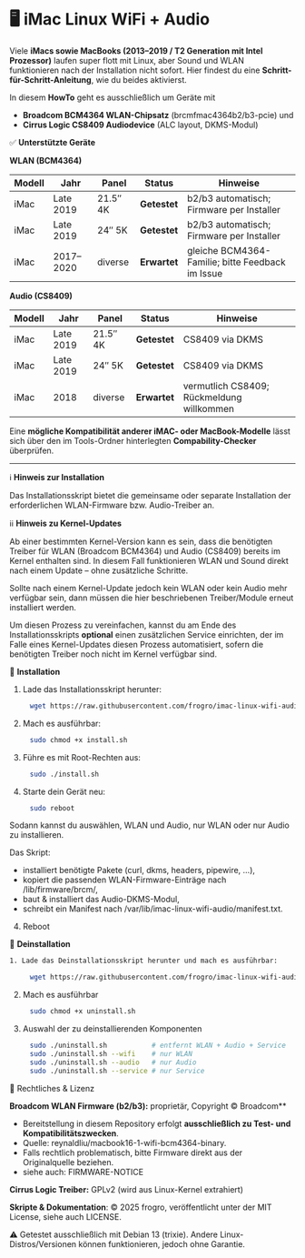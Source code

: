 # 🖥️ iMac Linux WiFi + Audio 
Viele **iMacs sowie MacBooks (2013–2019 / T2 Generation mit Intel Prozessor)** laufen super flott mit Linux, aber Sound und WLAN funktionieren nach der Installation nicht sofort. Hier findest du eine **Schritt-für-Schritt-Anleitung**, wie du beides aktivierst. 

In diesem **HowTo** geht es ausschließlich um Geräte mit

- **Broadcom BCM4364 WLAN-Chipsatz** (brcmfmac4364b2/b3-pcie) und
- **Cirrus Logic CS8409 Audiodevice** (ALC layout, DKMS-Modul)

✅ **Unterstützte Geräte**

**WLAN (BCM4364)**

| Modell | Jahr      | Panel    | Status       | Hinweise                                         |
| ------ | --------- | -------- | ------------ | ------------------------------------------------ |
| iMac   | Late 2019 | 21.5″ 4K | **Getestet** | b2/b3 automatisch; Firmware per Installer        |
| iMac   | Late 2019 | 24″ 5K   | **Getestet** | b2/b3 automatisch; Firmware per Installer        |
| iMac   | 2017–2020 | diverse  | **Erwartet** | gleiche BCM4364-Familie; bitte Feedback im Issue |

**Audio (CS8409)**

| Modell | Jahr      | Panel    | Status       | Hinweise                                  |
| ------ | --------- | -------- | ------------ | ----------------------------------------- |
| iMac   | Late 2019 | 21.5″ 4K | **Getestet** | CS8409 via DKMS                           |
| iMac   | Late 2019 | 24″ 5K   | **Getestet** | CS8409 via DKMS                           |
| iMac   | 2018      | diverse  | **Erwartet** | vermutlich CS8409; Rückmeldung willkommen |

Eine **mögliche Kompatibilität anderer iMAC- oder MacBook-Modelle** lässt sich über den im Tools-Ordner hinterlegten **Compability-Checker** überprüfen.

---
ℹ️ **Hinweis zur Installation**

Das Installationsskript bietet die gemeinsame oder separate Installation der erforderlichen WLAN-Firmware bzw. Audio-Treiber an.

ℹ️ℹ️ **Hinweis zu Kernel-Updates**

Ab einer bestimmten Kernel-Version kann es sein, dass die benötigten Treiber für WLAN (Broadcom BCM4364) und Audio (CS8409) bereits im Kernel enthalten sind. In diesem Fall funktionieren WLAN und Sound direkt nach einem Update – ohne zusätzliche Schritte.

Sollte nach einem Kernel-Update jedoch kein WLAN oder kein Audio mehr verfügbar sein, dann müssen die hier beschriebenen Treiber/Module erneut installiert werden.

Um diesen Prozess zu vereinfachen, kannst du am Ende des Installationsskripts **optional** einen zusätzlichen Service einrichten, der im Falle eines Kernel-Updates diesen Prozess automatisiert, sofern die benötigten Treiber noch nicht im Kernel verfügbar sind. 

🚀 **Installation**

1. Lade das Installationsskript herunter:
```bash
     wget https://raw.githubusercontent.com/frogro/imac-linux-wifi-audio/main/install.sh
```

2. Mach es ausführbar:
```bash
     sudo chmod +x install.sh
```

3. Führe es mit Root-Rechten aus:
```bash
     sudo ./install.sh
```
4. Starte dein Gerät neu:
```bash
     sudo reboot
```

Sodann kannst du auswählen, WLAN und Audio, nur WLAN oder nur Audio zu installieren.

Das Skript:

- installiert benötigte Pakete (curl, dkms, headers, pipewire, …),
- kopiert die passenden WLAN-Firmware-Einträge nach /lib/firmware/brcm/,
- baut & installiert das Audio-DKMS-Modul,
- schreibt ein Manifest nach /var/lib/imac-linux-wifi-audio/manifest.txt.

4. Reboot

🔧 **Deinstallation**
```bash
1. Lade das Deinstallationsskript herunter und mach es ausführbar:

     wget https://raw.githubusercontent.com/frogro/imac-linux-wifi-audio/main/uninstall.sh
```
2. Mach es ausführbar
```bash
     sudo chmod +x uninstall.sh
```
3.  Auswahl der zu deinstallierenden Komponenten

```bash
     sudo ./uninstall.sh           # entfernt WLAN + Audio + Service
     sudo ./uninstall.sh --wifi    # nur WLAN
     sudo ./uninstall.sh --audio   # nur Audio
     sudo ./uninstall.sh --service # nur Service   
```

📜 Rechtliches & Lizenz

**Broadcom WLAN Firmware (b2/b3):** proprietär, Copyright © Broadcom**  
- Bereitstellung in diesem Repository erfolgt **ausschließlich zu Test- und Kompatibilitätszwecken**.
- Quelle: reynaldliu/macbook16-1-wifi-bcm4364-binary.
- Falls rechtlich problematisch, bitte Firmware direkt aus der Originalquelle beziehen.
- siehe auch: FIRMWARE-NOTICE

**Cirrus Logic Treiber:**  GPLv2 (wird aus Linux-Kernel extrahiert)

**Skripte & Dokumentation**: © 2025 frogro, veröffentlicht unter der MIT License, siehe auch LICENSE.

⚠️ Getestet ausschließlich mit Debian 13 (trixie). Andere Linux-Distros/Versionen können funktionieren, jedoch ohne Garantie.
